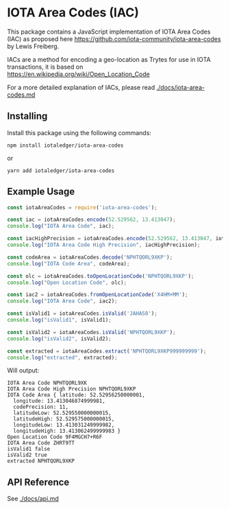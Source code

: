# IOTA Area Codes (IAC)

This package contains a JavaScript implementation of IOTA Area Codes (IAC) as proposed here <https://github.com/iota-community/iota-area-codes> by Lewis Freiberg.

IACs are a method for encoding a geo-location as Trytes for use in IOTA transactions, it is based on <https://en.wikipedia.org/wiki/Open_Location_Code>

For a more detailed explanation of IACs, please read [./docs/iota-area-codes.md](./docs/iota-area-codes.md)

## Installing

Install this package using the following commands:

```shell
npm install iotaledger/iota-area-codes
```

or

```shell
yarn add iotaledger/iota-area-codes
```

## Example Usage

```js
const iotaAreaCodes = require('iota-area-codes');

const iac = iotaAreaCodes.encode(52.529562, 13.413047);
console.log("IOTA Area Code", iac);

const iacHighPrecision = iotaAreaCodes.encode(52.529562, 13.413047, iotaAreaCodes.CodePrecision.EXTRA);
console.log("IOTA Area Code High Precision", iacHighPrecision);

const codeArea = iotaAreaCodes.decode('NPHTQORL9XKP');
console.log("IOTA Code Area", codeArea);

const olc = iotaAreaCodes.toOpenLocationCode('NPHTQORL9XKP');
console.log("Open Location Code", olc);

const iac2 = iotaAreaCodes.fromOpenLocationCode('X4HM+MM');
console.log("IOTA Area Code", iac2);

const isValid1 = iotaAreaCodes.isValid('JAHAS0');
console.log("isValid1", isValid1);

const isValid2 = iotaAreaCodes.isValid('NPHTQORL9XKP');
console.log("isValid2", isValid2);

const extracted = iotaAreaCodes.extract('NPHTQORL9XKP999999999');
console.log("extracted", extracted);
```

Will output:

```shell
IOTA Area Code NPHTQORL9XK
IOTA Area Code High Precision NPHTQORL9XKP
IOTA Code Area { latitude: 52.52956250000001,
  longitude: 13.413046874999981,
  codePrecision: 11,
  latitudeLow: 52.529550000000015,
  latitudeHigh: 52.529575000000015,
  longitudeLow: 13.413031249999982,
  longitudeHigh: 13.413062499999983 }
Open Location Code 9F4MGCH7+R6F
IOTA Area Code ZHRT9TT
isValid1 false
isValid2 true
extracted NPHTQORL9XKP
```

## API Reference

See [./docs/api.md](./docs/api.md)
